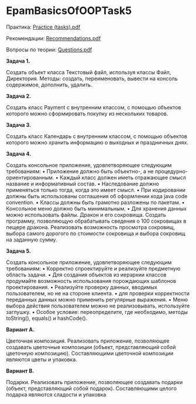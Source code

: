 # EpamBasicsOfOOPTask5

Практика: [Practice (tasks).pdf](https://github.com/AkylichAndrei/EpamBasicsOfOOPTask5/files/8663233/Practice.tasks.pdf)

Рекомендации: [Recommendations.pdf](https://github.com/AkylichAndrei/EpamBasicsOfOOPTask5/files/8663235/Recommendations.pdf)

Вопросы по теории: [Questions.pdf](https://github.com/AkylichAndrei/EpamBasicsOfOOPTask5/files/8663238/Questions.pdf) 


**Задача 1.**

Создать объект класса Текстовый файл, используя классы Файл, Директория. Методы: создать, переименовать, 
вывести на консоль содержимое, дополнить, удалить.

**Задача 2.**

Создать класс Payment с внутренним классом, с помощью объектов которого можно сформировать покупку из 
нескольких товаров.

**Задача 3.**

Создать класс Календарь с внутренним классом, с помощью объектов которого можно хранить информацию о 
выходных и праздничных днях.

**Задача 4.**

Создать консольное приложение, удовлетворяющее следующим требованиям: 
• Приложение должно быть объектно-, а не процедурно-ориентированным. 
• Каждый класс должен иметь отражающее смысл название и информативный состав. 
• Наследование должно применяться только тогда, когда это имеет смысл. 
• При кодировании должны быть использованы соглашения об оформлении кода java code convention. 
• Классы должны быть грамотно разложены по пакетам. 
• Консольное меню должно быть минимальным. 
• Для хранения данных можно использовать файлы.
Дракон и его сокровища. Создать программу, позволяющую обрабатывать сведения о 100 сокровищах в пещере 
дракона. Реализовать возможность просмотра сокровищ, выбора самого дорогого по стоимости сокровища и 
выбора сокровищ на заданную сумму.

**Задача 5.**

Создать консольное приложение, удовлетворяющее следующим требованиям: 
• Корректно спроектируйте и реализуйте предметную область задачи. 
• Для создания объектов из иерархии классов продумайте возможность использования порождающих шаблонов 
проектирования.
• Реализуйте проверку данных, вводимых пользователем, но не на стороне клиента.
• для проверки корректности переданных данных можно применить регулярные выражения.
• Меню выбора действия пользователем можно не реализовывать, используйте заглушку.
• Особое условие: переопределите, где необходимо, методы toString(), equals() и hashCode().

**Вариант A.**

Цветочная композиция. Реализовать приложение, позволяющее создавать цветочные композиции
(объект, представляющий собой цветочную композицию). Составляющими цветочной композиции являются цветы 
и упаковка.

**Вариант B.**

Подарки. Реализовать приложение, позволяющее создавать подарки (объект, представляющий собой 
подарок). Составляющими целого подарка являются сладости и упаковка
